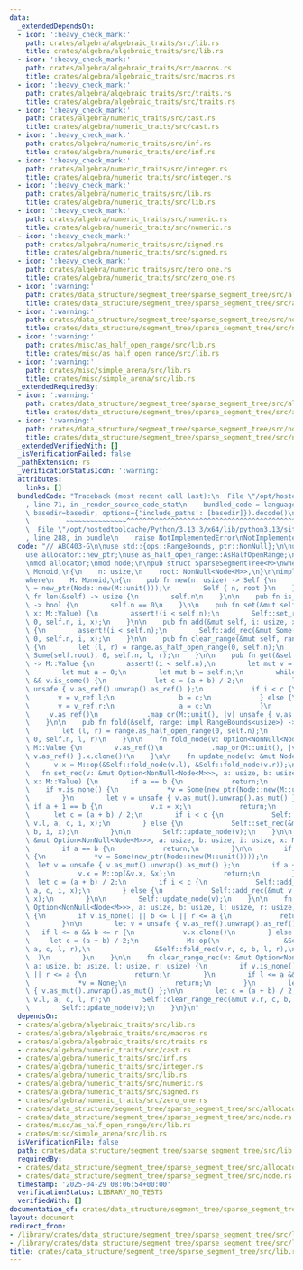```yaml
---
data:
  _extendedDependsOn:
  - icon: ':heavy_check_mark:'
    path: crates/algebra/algebraic_traits/src/lib.rs
    title: crates/algebra/algebraic_traits/src/lib.rs
  - icon: ':heavy_check_mark:'
    path: crates/algebra/algebraic_traits/src/macros.rs
    title: crates/algebra/algebraic_traits/src/macros.rs
  - icon: ':heavy_check_mark:'
    path: crates/algebra/algebraic_traits/src/traits.rs
    title: crates/algebra/algebraic_traits/src/traits.rs
  - icon: ':heavy_check_mark:'
    path: crates/algebra/numeric_traits/src/cast.rs
    title: crates/algebra/numeric_traits/src/cast.rs
  - icon: ':heavy_check_mark:'
    path: crates/algebra/numeric_traits/src/inf.rs
    title: crates/algebra/numeric_traits/src/inf.rs
  - icon: ':heavy_check_mark:'
    path: crates/algebra/numeric_traits/src/integer.rs
    title: crates/algebra/numeric_traits/src/integer.rs
  - icon: ':heavy_check_mark:'
    path: crates/algebra/numeric_traits/src/lib.rs
    title: crates/algebra/numeric_traits/src/lib.rs
  - icon: ':heavy_check_mark:'
    path: crates/algebra/numeric_traits/src/numeric.rs
    title: crates/algebra/numeric_traits/src/numeric.rs
  - icon: ':heavy_check_mark:'
    path: crates/algebra/numeric_traits/src/signed.rs
    title: crates/algebra/numeric_traits/src/signed.rs
  - icon: ':heavy_check_mark:'
    path: crates/algebra/numeric_traits/src/zero_one.rs
    title: crates/algebra/numeric_traits/src/zero_one.rs
  - icon: ':warning:'
    path: crates/data_structure/segment_tree/sparse_segment_tree/src/allocator.rs
    title: crates/data_structure/segment_tree/sparse_segment_tree/src/allocator.rs
  - icon: ':warning:'
    path: crates/data_structure/segment_tree/sparse_segment_tree/src/node.rs
    title: crates/data_structure/segment_tree/sparse_segment_tree/src/node.rs
  - icon: ':warning:'
    path: crates/misc/as_half_open_range/src/lib.rs
    title: crates/misc/as_half_open_range/src/lib.rs
  - icon: ':warning:'
    path: crates/misc/simple_arena/src/lib.rs
    title: crates/misc/simple_arena/src/lib.rs
  _extendedRequiredBy:
  - icon: ':warning:'
    path: crates/data_structure/segment_tree/sparse_segment_tree/src/allocator.rs
    title: crates/data_structure/segment_tree/sparse_segment_tree/src/allocator.rs
  - icon: ':warning:'
    path: crates/data_structure/segment_tree/sparse_segment_tree/src/node.rs
    title: crates/data_structure/segment_tree/sparse_segment_tree/src/node.rs
  _extendedVerifiedWith: []
  _isVerificationFailed: false
  _pathExtension: rs
  _verificationStatusIcon: ':warning:'
  attributes:
    links: []
  bundledCode: "Traceback (most recent call last):\n  File \"/opt/hostedtoolcache/Python/3.13.3/x64/lib/python3.13/site-packages/onlinejudge_verify/documentation/build.py\"\
    , line 71, in _render_source_code_stat\n    bundled_code = language.bundle(stat.path,\
    \ basedir=basedir, options={'include_paths': [basedir]}).decode()\n          \
    \         ~~~~~~~~~~~~~~~^^^^^^^^^^^^^^^^^^^^^^^^^^^^^^^^^^^^^^^^^^^^^^^^^^^^^^^^^^^^^^^^^^\n\
    \  File \"/opt/hostedtoolcache/Python/3.13.3/x64/lib/python3.13/site-packages/onlinejudge_verify/languages/rust.py\"\
    , line 288, in bundle\n    raise NotImplementedError\nNotImplementedError\n"
  code: "// ABC403-G\n\nuse std::{ops::RangeBounds, ptr::NonNull};\n\nuse algebraic_traits::Monoid;\n\
    use allocator::new_ptr;\nuse as_half_open_range::AsHalfOpenRange;\nuse node::Node;\n\
    \nmod allocator;\nmod node;\n\npub struct SparseSegmentTree<M>\nwhere\n    M:\
    \ Monoid,\n{\n    n: usize,\n    root: NonNull<Node<M>>,\n}\n\nimpl<M> SparseSegmentTree<M>\n\
    where\n    M: Monoid,\n{\n    pub fn new(n: usize) -> Self {\n        let root\
    \ = new_ptr(Node::new(M::unit()));\n        Self { n, root }\n    }\n\n    pub\
    \ fn len(&self) -> usize {\n        self.n\n    }\n\n    pub fn is_empty(&self)\
    \ -> bool {\n        self.n == 0\n    }\n\n    pub fn set(&mut self, i: usize,\
    \ x: M::Value) {\n        assert!(i < self.n);\n        Self::set_rec(&mut Some(self.root),\
    \ 0, self.n, i, x);\n    }\n\n    pub fn add(&mut self, i: usize, x: M::Value)\
    \ {\n        assert!(i < self.n);\n        Self::add_rec(&mut Some(self.root),\
    \ 0, self.n, i, x);\n    }\n\n    pub fn clear_range(&mut self, range: impl RangeBounds<usize>)\
    \ {\n        let (l, r) = range.as_half_open_range(0, self.n);\n        Self::clear_range_rec(&mut\
    \ Some(self.root), 0, self.n, l, r);\n    }\n\n    pub fn get(&self, i: usize)\
    \ -> M::Value {\n        assert!(i < self.n);\n        let mut v = Some(self.root);\n\
    \        let mut a = 0;\n        let mut b = self.n;\n        while a + 1 < b\
    \ && v.is_some() {\n            let c = (a + b) / 2;\n            let v_ref =\
    \ unsafe { v.as_ref().unwrap().as_ref() };\n            if i < c {\n         \
    \       v = v_ref.l;\n                b = c;\n            } else {\n         \
    \       v = v_ref.r;\n                a = c;\n            }\n        }\n\n   \
    \     v.as_ref()\n            .map_or(M::unit(), |v| unsafe { v.as_ref() }.x.clone())\n\
    \    }\n\n    pub fn fold(&self, range: impl RangeBounds<usize>) -> M::Value {\n\
    \        let (l, r) = range.as_half_open_range(0, self.n);\n        Self::fold_rec(Some(self.root),\
    \ 0, self.n, l, r)\n    }\n\n    fn fold_node(v: Option<NonNull<Node<M>>>) ->\
    \ M::Value {\n        v.as_ref()\n            .map_or(M::unit(), |v| unsafe {\
    \ v.as_ref() }.x.clone())\n    }\n\n    fn update_node(v: &mut Node<M>) {\n  \
    \      v.x = M::op(&Self::fold_node(v.l), &Self::fold_node(v.r));\n    }\n\n \
    \   fn set_rec(v: &mut Option<NonNull<Node<M>>>, a: usize, b: usize, i: usize,\
    \ x: M::Value) {\n        if a == b {\n            return;\n        }\n\n    \
    \    if v.is_none() {\n            *v = Some(new_ptr(Node::new(M::unit())));\n\
    \        }\n        let v = unsafe { v.as_mut().unwrap().as_mut() };\n       \
    \ if a + 1 == b {\n            v.x = x;\n            return;\n        }\n\n  \
    \      let c = (a + b) / 2;\n        if i < c {\n            Self::set_rec(&mut\
    \ v.l, a, c, i, x);\n        } else {\n            Self::set_rec(&mut v.r, c,\
    \ b, i, x);\n        }\n\n        Self::update_node(v);\n    }\n\n    fn add_rec(v:\
    \ &mut Option<NonNull<Node<M>>>, a: usize, b: usize, i: usize, x: M::Value) {\n\
    \        if a == b {\n            return;\n        }\n\n        if v.is_none()\
    \ {\n            *v = Some(new_ptr(Node::new(M::unit())));\n        }\n      \
    \  let v = unsafe { v.as_mut().unwrap().as_mut() };\n        if a + 1 == b {\n\
    \            v.x = M::op(&v.x, &x);\n            return;\n        }\n\n      \
    \  let c = (a + b) / 2;\n        if i < c {\n            Self::add_rec(&mut v.l,\
    \ a, c, i, x);\n        } else {\n            Self::add_rec(&mut v.r, c, b, i,\
    \ x);\n        }\n\n        Self::update_node(v);\n    }\n\n    fn fold_rec(v:\
    \ Option<NonNull<Node<M>>>, a: usize, b: usize, l: usize, r: usize) -> M::Value\
    \ {\n        if v.is_none() || b <= l || r <= a {\n            return M::unit();\n\
    \        }\n\n        let v = unsafe { v.as_ref().unwrap().as_ref() };\n     \
    \   if l <= a && b <= r {\n            v.x.clone()\n        } else {\n       \
    \     let c = (a + b) / 2;\n            M::op(\n                &Self::fold_rec(v.l,\
    \ a, c, l, r),\n                &Self::fold_rec(v.r, c, b, l, r),\n          \
    \  )\n        }\n    }\n\n    fn clear_range_rec(v: &mut Option<NonNull<Node<M>>>,\
    \ a: usize, b: usize, l: usize, r: usize) {\n        if v.is_none() || b <= l\
    \ || r <= a {\n            return;\n        }\n        if l <= a && b <= r {\n\
    \            *v = None;\n            return;\n        }\n        let v = unsafe\
    \ { v.as_mut().unwrap().as_mut() };\n\n        let c = (a + b) / 2;\n        Self::clear_range_rec(&mut\
    \ v.l, a, c, l, r);\n        Self::clear_range_rec(&mut v.r, c, b, l, r);\n\n\
    \        Self::update_node(v);\n    }\n}\n"
  dependsOn:
  - crates/algebra/algebraic_traits/src/lib.rs
  - crates/algebra/algebraic_traits/src/macros.rs
  - crates/algebra/algebraic_traits/src/traits.rs
  - crates/algebra/numeric_traits/src/cast.rs
  - crates/algebra/numeric_traits/src/inf.rs
  - crates/algebra/numeric_traits/src/integer.rs
  - crates/algebra/numeric_traits/src/lib.rs
  - crates/algebra/numeric_traits/src/numeric.rs
  - crates/algebra/numeric_traits/src/signed.rs
  - crates/algebra/numeric_traits/src/zero_one.rs
  - crates/data_structure/segment_tree/sparse_segment_tree/src/allocator.rs
  - crates/data_structure/segment_tree/sparse_segment_tree/src/node.rs
  - crates/misc/as_half_open_range/src/lib.rs
  - crates/misc/simple_arena/src/lib.rs
  isVerificationFile: false
  path: crates/data_structure/segment_tree/sparse_segment_tree/src/lib.rs
  requiredBy:
  - crates/data_structure/segment_tree/sparse_segment_tree/src/allocator.rs
  - crates/data_structure/segment_tree/sparse_segment_tree/src/node.rs
  timestamp: '2025-04-29 08:06:54+00:00'
  verificationStatus: LIBRARY_NO_TESTS
  verifiedWith: []
documentation_of: crates/data_structure/segment_tree/sparse_segment_tree/src/lib.rs
layout: document
redirect_from:
- /library/crates/data_structure/segment_tree/sparse_segment_tree/src/lib.rs
- /library/crates/data_structure/segment_tree/sparse_segment_tree/src/lib.rs.html
title: crates/data_structure/segment_tree/sparse_segment_tree/src/lib.rs
---
```

